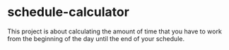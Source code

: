 # schedule-calculator

This project is about calculating the amount of time that you have to work from the beginning of the day until the
end of your schedule.
